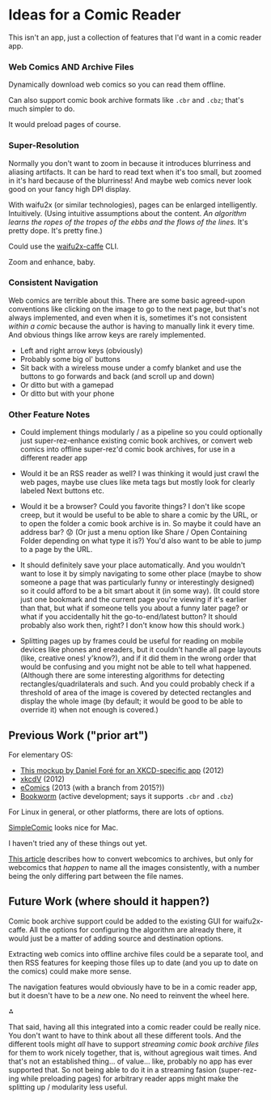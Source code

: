 # Ideas for a Comic Reader

This isn't an app, just a collection of features that I'd want in a comic reader app.

### Web Comics AND Archive Files

Dynamically download web comics so you can read them offline.

Can also support comic book archive formats like `.cbr` and `.cbz`; that's much simpler to do.

It would preload pages of course.


### Super-Resolution

Normally you don't want to zoom in because it introduces blurriness and aliasing artifacts.
It can be hard to read text when it's too small, but zoomed in it's hard because of the blurriness!
And maybe web comics never look good on your fancy high DPI display.

With waifu2x (or similar technologies), pages can be enlarged intelligently. Intuitively.
(Using intuitive assumptions about the content. *An algorithm learns the ropes of the tropes of the ebbs and the flows of the lines.* It's pretty dope. It's pretty fine.)

Could use the [waifu2x-caffe](https://github.com/lltcggie/waifu2x-caffe) CLI.

Zoom and enhance, baby.


### Consistent Navigation

Web comics are terrible about this.
There are some basic agreed-upon conventions like clicking on the image to go to the next page,
but that's not always implemented, and even when it is, sometimes it's not consistent *within a comic* because the author is having to manually link it every time.
And obvious things like arrow keys are rarely implemented.

* Left and right arrow keys (obviously)
* Probably some big ol' buttons
* Sit back with a wireless mouse under a comfy blanket and use the buttons to go forwards and back (and scroll up and down)
* Or ditto but with a gamepad
* Or ditto but with your phone


### Other Feature Notes

* Could implement things modularly / as a pipeline so you could optionally just
super-rez-enhance existing comic book archives, or
convert web comics into offline super-rez'd comic book archives,
for use in a different reader app

* Would it be an RSS reader as well?
I was thinking it would just crawl the web pages,
maybe use clues like meta tags but mostly look for clearly labeled Next buttons etc.

* Would it be a browser? Could you favorite things?
I don't like scope creep, but it would be useful to be able to share a comic by the URL,
or to open the folder a comic book archive is in.
So maybe it could have an address bar? 😟
(Or just a menu option like Share / Open Containing Folder depending on what type it is?)
You'd also want to be able to jump to a page by the URL.

* It should definitely save your place automatically.
And you wouldn't want to lose it by simply navigating to some other place
(maybe to show someone a page that was particularly funny or interestingly designed)
so it could afford to be a bit smart about it (in some way).
(It could store just one bookmark and the current page you're viewing if it's earlier than that,
but what if someone tells you about a funny later page? or what if you accidentally hit the go-to-end/latest button?
It should probably also work then, right? I don't know how this should work.)

* Splitting pages up by frames could be useful for reading on mobile devices like phones and ereaders,
but it couldn't handle all page layouts (like, creative ones! y'know?),
and if it did them in the wrong order that would be confusing
and you might not be able to tell what happened.
(Although there are some interesting algorithms for detecting rectangles/quadrilaterals and such.
And you could probably check if a threshold of area of the image is covered by detected rectangles
and display the whole image (by default; it would be good to be able to override it) when not enough is covered.)

## Previous Work ("prior art")

For elementary OS:
* [This mockup by Daniel Foré for an XKCD-specific app](https://danrabbit.deviantart.com/art/XKCD-App-332444858) (2012)
* [xkcdV](https://launchpad.net/xkcdv) (2012)
* [eComics](https://github.com/Digi59404/eComics) (2013 (with a branch from 2015?))
* [Bookworm](https://babluboy.github.io/bookworm/) (active development; says it supports `.cbr` and `.cbz`)

For Linux in general, or other platforms, there are lots of options.

[SimpleComic](http://dancingtortoise.com/simplecomic/) looks nice for Mac.

I haven't tried any of these things out yet.

[This article](https://www.howtogeek.com/66060/how-to-read-webcomics-offline-in-comic-book-reader-format/)
describes how to convert webcomics to archives,
but only for webcomics that *happen* to name all the images consistently,
with a number being the only differing part between the file names.

## Future Work (where should it happen?)

Comic book archive support could be added to the existing GUI for waifu2x-caffe.
All the options for configuring the algorithm are already there,
it would just be a matter of adding source and destination options.

Extracting web comics into offline archive files could be a separate tool,
and then RSS features for keeping those files up to date (and you up to date on the comics) could make more sense.

The navigation features would obviously have to be in a comic reader app,
but it doesn't have to be a *new* one. No need to reinvent the wheel here.

⁂

That said, having all this integrated into a comic reader could be really nice.
You don't want to have to think about all these different tools.
And the different tools might *all* have to support *streaming comic book archive files* for them to work nicely together,
that is, without agregious wait times.
And that's not an established thing... of value... like, probably no app has ever supported that.
So not being able to do it in a streaming fasion (super-rez-ing while preloading pages) for arbitrary reader apps
might make the splitting up / modularity less useful.

